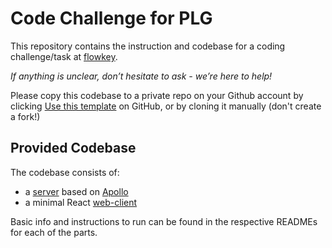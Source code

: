 # Code Challenge for PLG

This repository contains the instruction and codebase for a coding challenge/task at [flowkey](https://www.flowkey.com).

_If anything is unclear, don’t hesitate to ask - we’re here to help!_

Please copy this codebase to a private repo on your Github account by clicking [Use this template](https://docs.github.com/en/repositories/creating-and-managing-repositories/creating-a-repository-from-a-template) on GitHub, or by cloning it manually (don't create a fork!)

## Provided Codebase

The codebase consists of:

- a [server](server/README.md) based on [Apollo](https://www.apollographql.com/)
- a minimal React [web-client](web-client/README.md)

Basic info and instructions to run can be found in the respective READMEs for each of the parts.
